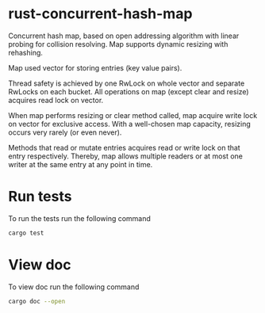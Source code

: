 # rust-concurrent-hash-map

Concurrent hash map, based on open addressing algorithm with linear probing
for collision resolving. Map supports dynamic resizing with rehashing.

Map used vector for storing entries (key value pairs).

Thread safety is achieved by one RwLock on whole vector and separate RwLocks on each bucket.
All operations on map (except clear and resize) acquires read lock on vector.

When map performs resizing or clear method called, map acquire write lock on vector for
exclusive access. With a well-chosen map capacity, resizing occurs very rarely (or even never).

Methods that read or mutate entries acquires read or write lock on that entry respectively.
Thereby, map allows multiple readers or at most one writer at the same entry at any point in
time.

# Run tests

To run the tests run the following command
```sh
cargo test
```

# View doc

To view doc run the following command
```sh
cargo doc --open
```